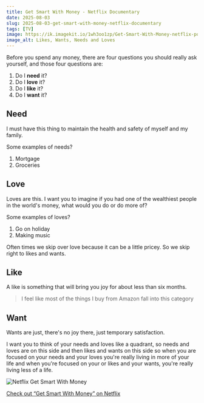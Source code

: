 ```yaml
---
title: Get Smart With Money - Netflix Documentary
date: 2025-08-03
slug: 2025-08-03-get-smart-with-money-netflix-documentary
tags: [TV]
image: https://ik.imagekit.io/1wh3oo1zp/Get-Smart-With-Money-netflix-poster_89R3exj20
image_alt: Likes, Wants, Needs and Loves
---
```


Before you spend any money, there are four questions you should really ask yourself, and those four questions are:

1. Do I **need** it?
2. Do I **love** it?
3. Do I **like** it?
4. Do I **want** it?

## Need
I must have this thing to maintain the health and safety of myself and my family.

Some examples of needs?

1. Mortgage
2. Groceries

## Love
Loves are this. I want you to imagine if you had one of the wealthiest people in the world's money, what would you do or do more of?

Some examples of loves?

1. Go on holiday
2. Making music

Often times we skip over love because it can be a little pricey. So we skip right to likes and wants. 

## Like
A like is something that will bring you joy for about less than six months.

> I feel like most of the things I buy from Amazon fall into this category

## Want
Wants are just, there's no joy there, just temporary satisfaction.

I want you to think of your needs and loves like a quadrant, so needs and loves are on this side and then likes and wants on this side so when you are focused on your needs and your loves you're really living in more of your life and when you're focused on your or likes and your wants, you're really living less of a life.

![Netflix Get Smart With Money](https://ik.imagekit.io/1wh3oo1zp/get-smart-with-money-netflix_8A7zBYgaE7)

[Check out “Get Smart With Money” on Netflix](https://www.netflix.com/us/title/81312877?s=i&trkid=260453186&vlang=en&clip=81616644)